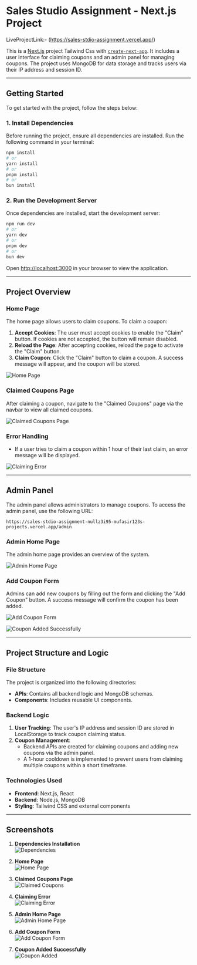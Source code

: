 # Sales Studio Assignment - Next.js Project
LiveProjectLink:- (https://sales-stdio-assignment.vercel.app/)

This is a [Next.js](https://nextjs.org/) project Tailwind Css with [`create-next-app`](https://github.com/vercel/next.js/tree/canary/packages/create-next-app). It includes a user interface for claiming coupons and an admin panel for managing coupons. The project uses MongoDB for data storage and tracks users via their IP address and session ID.

---

## Getting Started

To get started with the project, follow the steps below:

### 1. Install Dependencies
Before running the project, ensure all dependencies are installed. Run the following command in your terminal:

```bash
npm install
# or
yarn install
# or
pnpm install
# or
bun install
```

### 2. Run the Development Server
Once dependencies are installed, start the development server:

```bash
npm run dev
# or
yarn dev
# or
pnpm dev
# or
bun dev
```

Open [http://localhost:3000](http://localhost:3000) in your browser to view the application.

---

## Project Overview

### Home Page
The home page allows users to claim coupons. To claim a coupon:
1. **Accept Cookies**: The user must accept cookies to enable the "Claim" button. If cookies are not accepted, the button will remain disabled.
2. **Reload the Page**: After accepting cookies, reload the page to activate the "Claim" button.
3. **Claim Coupon**: Click the "Claim" button to claim a coupon. A success message will appear, and the coupon will be stored.

![Home Page](https://github.com/Mufasir123/salesStdioAssignment/blob/main/1.jpeg?raw=true)

### Claimed Coupons Page
After claiming a coupon, navigate to the "Claimed Coupons" page via the navbar to view all claimed coupons.

![Claimed Coupons Page](https://github.com/Mufasir123/salesStdioAssignment/blob/main/3%20climed%20coupon.jpeg?raw=true)

### Error Handling
- If a user tries to claim a coupon within 1 hour of their last claim, an error message will be displayed.
  
![Claiming Error](https://github.com/Mufasir123/salesStdioAssignment/blob/main/4%20claiming%20error.png?raw=true)

---

## Admin Panel

The admin panel allows administrators to manage coupons. To access the admin panel, use the following URL:

```
https://sales-stdio-assignment-nullz3i95-mufasir123s-projects.vercel.app/admin
```

### Admin Home Page
The admin home page provides an overview of the system.

![Admin Home Page](https://github.com/Mufasir123/salesStdioAssignment/blob/main/5%20admin%20home%20page.jpeg?raw=true)

### Add Coupon Form
Admins can add new coupons by filling out the form and clicking the "Add Coupon" button. A success message will confirm the coupon has been added.

![Add Coupon Form](https://github.com/Mufasir123/salesStdioAssignment/blob/main/6%20form%20fill.png?raw=true)

![Coupon Added Successfully](https://github.com/Mufasir123/salesStdioAssignment/blob/main/7%20add%20coupon.png?raw=true)

---

## Project Structure and Logic

### File Structure
The project is organized into the following directories:
- **APIs**: Contains all backend logic and MongoDB schemas.
- **Components**: Includes reusable UI components.

### Backend Logic
1. **User Tracking**: The user's IP address and session ID are stored in LocalStorage to track coupon claiming status.
2. **Coupon Management**:
   - Backend APIs are created for claiming coupons and adding new coupons via the admin panel.
   - A 1-hour cooldown is implemented to prevent users from claiming multiple coupons within a short timeframe.

### Technologies Used
- **Frontend**: Next.js, React
- **Backend**: Node.js, MongoDB
- **Styling**: Tailwind CSS and external components

---

## Screenshots

1. **Dependencies Installation**  
   ![Dependencies](https://github.com/Mufasir123/salesStdioAssignment/blob/main/0%20dependencies%20image.png?raw=true)

2. **Home Page**  
   ![Home Page](https://github.com/Mufasir123/salesStdioAssignment/blob/main/1.jpeg?raw=true)

3. **Claimed Coupons Page**  
   ![Claimed Coupons](https://github.com/Mufasir123/salesStdioAssignment/blob/main/3%20climed%20coupon.jpeg?raw=true)

4. **Claiming Error**  
   ![Claiming Error](https://github.com/Mufasir123/salesStdioAssignment/blob/main/4%20claiming%20error.png?raw=true)

5. **Admin Home Page**  
   ![Admin Home Page](https://github.com/Mufasir123/salesStdioAssignment/blob/main/5%20admin%20home%20page.jpeg?raw=true)

6. **Add Coupon Form**  
   ![Add Coupon Form](https://github.com/Mufasir123/salesStdioAssignment/blob/main/6%20form%20fill.png?raw=true)

7. **Coupon Added Successfully**  
   ![Coupon Added](https://github.com/Mufasir123/salesStdioAssignment/blob/main/7%20add%20coupon.png?raw=true)
